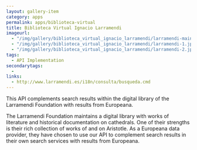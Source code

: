 ```yaml
---
layout: gallery-item
category: apps
permalink: apps/biblioteca-virtual
title: Biblioteca Virtual Ignacio Larramendi
imageurl: 
  - "/img/gallery/biblioteca_virtual_ignacio_larramendi/larramendi-main.jpg"
  - "/img/gallery/biblioteca_virtual_ignacio_larramendi/larramendi-1.jpg"
  - "/img/gallery/biblioteca_virtual_ignacio_larramendi/larramendi-2.jpg"
tags: 
  - API Implementation 
secondarytags:
  -
links:
  - http://www.larramendi.es/i18n/consulta/busqueda.cmd
---
```


This API complements search results within the digital library of the Larramendi Foundation with results from Europeana.

The Larramendi Foundation maintains a digital library with works of literature and historical documentation on cathedrals. One of their strengths is their rich collection of works of and on Aristotle. As a Europeana data provider, they have chosen to use our API to complement search results in their own search services with results from Europeana.



